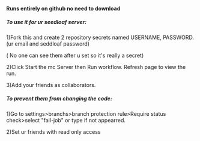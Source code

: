 #### Runs entirely on github no need to download
##### To use it for ur seedloaf server:

1)Fork this and create 2 repository secrets named USERNAME, PASSWORD.(ur email and seddloaf password)

( No one can see them after u set so it's really a secret)

2)Click Start the mc Server then Run workflow. Refresh page to view the run.

3)Add your friends as collaborators.


##### To prevent them from changing the code:

1)Go to settings>branchs>branch protection rule>Require status check>select "fail-job" or type if not appearred.

2)Set ur friends with read only access
